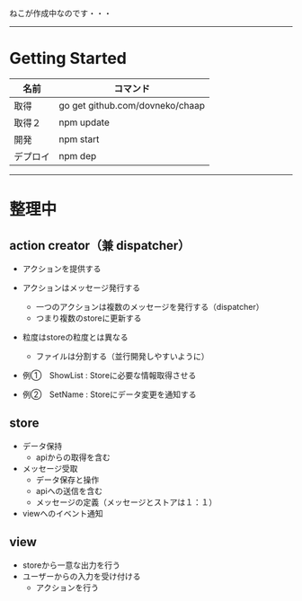 ねこが作成中なのです・・・

***

# Getting Started

|名前 |   コマンド    |
|-----  |   ----    |
|取得    |   go get github.com/dovneko/chaap|
|取得２  |   npm update|
|開発|npm start|
|デプロイ|npm dep|

***

# 整理中

## action creator（兼 dispatcher）
- アクションを提供する
- アクションはメッセージ発行する
    - 一つのアクションは複数のメッセージを発行する（dispatcher）
    - つまり複数のstoreに更新する
- 粒度はstoreの粒度とは異なる
    - ファイルは分割する（並行開発しやすいように）


- 例①　ShowList : Storeに必要な情報取得させる
- 例②　SetName : Storeにデータ変更を通知する

## store
- データ保持
    - apiからの取得を含む
- メッセージ受取
    - データ保存と操作
    - apiへの送信を含む
    - メッセージの定義（メッセージとストアは１：１）
- viewへのイベント通知

## view
- storeから一意な出力を行う
- ユーザーからの入力を受け付ける
    - アクションを行う